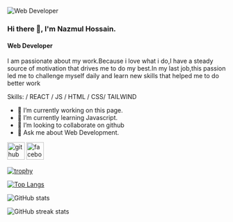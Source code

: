 ![Web Developer](https://scontent.fdac68-2.fna.fbcdn.net/v/t39.30808-6/414678990_1314884985889527_8827789298734724736_n.png?_nc_cat=105&ccb=1-7&_nc_sid=783fdb&_nc_eui2=AeFsxSsJcg1sDy1V3lHFHZOgGrqlzyS4lPQauqXPJLiU9FCHnbY2B-WNHnZGtTiAo_kT0GbVIsqlGWCBM9OFtTk-&_nc_ohc=586ptVYvTUEAX_VqThK&_nc_zt=23&_nc_ht=scontent.fdac68-2.fna&oh=00_AfBIFSmDB4kuvna3xvqE6EtTj4YT19z_zbgLpET3sCluoQ&oe=65D9E476)

### Hi there 👋, I'm Nazmul Hossain.
#### Web Developer


I am passionate about my work.Because i love what i do,I have a steady source of motivation that drives me to do
my best.In my last job,this passion led me to challenge myself daily and learn new skills that helped me to do
better work

Skills:  / REACT / JS / HTML / CSS/ TAILWIND

- 🔭 I’m currently working on this page. 
- 🌱 I’m currently learning Javascript. 
- 👯 I’m looking to collaborate on github 
- 💬 Ask me about Web Development. 


[<img src='https://cdn.jsdelivr.net/npm/simple-icons@3.0.1/icons/github.svg' alt='github' height='40'>](https://github.com/Nazmulhossain360)  [<img src='https://cdn.jsdelivr.net/npm/simple-icons@3.0.1/icons/facebook.svg' alt='facebook' height='40'>](https://www.facebook.com/nazmulhossain.3600)  

[![trophy](https://github-profile-trophy.vercel.app/?username=Nazmulhossain360)](https://github.com/ryo-ma/github-profile-trophy)

[![Top Langs](https://github-readme-stats.vercel.app/api/top-langs/?username=Nazmulhossain360)](https://github.com/anuraghazra/github-readme-stats)

![GitHub stats](https://github-readme-stats.vercel.app/api?username=Nazmulhossain360&show_icons=true)  

![GitHub streak stats](https://streak-stats.demolab.com/?user=Nazmulhossain360)  

